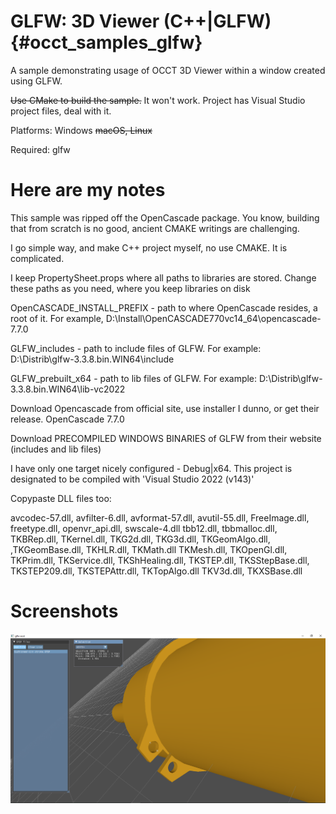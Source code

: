 GLFW: 3D Viewer (C++|GLFW) {#occt_samples_glfw}
==================

A sample demonstrating usage of OCCT 3D Viewer within a window created using GLFW.

~~Use CMake to build the sample.~~ It won't work. Project has Visual Studio project files, deal with it.

Platforms: Windows ~~macOS, Linux~~

Required: glfw

Here are my notes
==================
This sample was ripped off the OpenCascade package. You know, building that from scratch is no good, ancient CMAKE writings are challenging. 

I go simple way, and make C++ project myself, no use CMAKE. It is complicated. 

I keep PropertySheet.props where all paths to libraries are stored. Change these paths as you need, where you keep libraries on disk

OpenCASCADE_INSTALL_PREFIX - path to where OpenCascade resides, a root of it. For example, D:\Install\OpenCASCADE770vc14_64\opencascade-7.7.0

GLFW_includes - path to include files of GLFW. For example: D:\Distrib\glfw-3.3.8.bin.WIN64\include

GLFW_prebuilt_x64 - path to lib files of GLFW. For example: D:\Distrib\glfw-3.3.8.bin.WIN64\lib-vc2022

Download Opencascade from official site, use installer I dunno, or get their release. OpenCascade 7.7.0

Download PRECOMPILED WINDOWS BINARIES of GLFW from their website (includes and lib files)

I have only one target nicely configured - Debug|x64. This project is designated to be compiled with 'Visual Studio 2022 (v143)'

Copypaste DLL files too:

avcodec-57.dll, avfilter-6.dll, avformat-57.dll, avutil-55.dll, FreeImage.dll, freetype.dll, openvr_api.dll, swscale-4.dll
tbb12.dll, tbbmalloc.dll, TKBRep.dll, TKernel.dll, TKG2d.dll, TKG3d.dll, TKGeomAlgo.dll, ,TKGeomBase.dll, TKHLR.dll, TKMath.dll
TKMesh.dll, TKOpenGl.dll, TKPrim.dll, TKService.dll, TKShHealing.dll, TKSTEP.dll, TKSStepBase.dll, TKSTEP209.dll, TKSTEPAttr.dll, TKTopAlgo.dll
TKV3d.dll, TKXSBase.dll

Screenshots
===========

![screenshot, older](screenscreen3.PNG)
